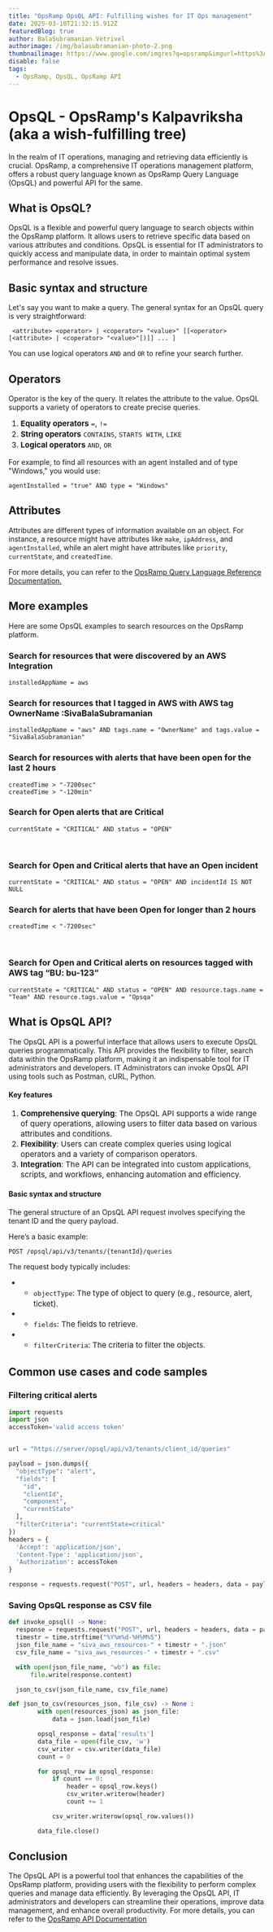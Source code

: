 ```yaml
---
title: "OpsRamp OpsQL API: Fulfilling wishes for IT Ops management"
date: 2025-03-10T21:32:15.912Z
featuredBlog: true
author: BalaSubramanian Vetrivel
authorimage: /img/balasubramanian-photo-2.png
thumbnailimage: https://www.google.com/imgres?q=opsramp&imgurl=https%3A%2F%2Fwww.opsramp.com%2Fwp-content%2Fthemes%2Ffas-base%2Ffreemium%2Fassets%2Fbrand%2FOpsRamp_Logo_Gray_Blue_RGB.svg&imgrefurl=https%3A%2F%2Fwww.opsramp.com%2F&docid=zXQkTLrgWW4LtM&tbnid=LjasiVSx9A0jAM&vet=12ahUKEwjVvYfK2ICMAxV89DgGHQ9-OQoQM3oECB0QAA..i&w=800&h=239&hcb=2&ved=2ahUKEwjVvYfK2ICMAxV89DgGHQ9-OQoQM3oECB0QAA
disable: false
tags:
  - OpsRamp, OpsQL, OpsRamp API
---
```

<style>
li {
  font-size: 15px;
  line-height: 20px;
  max-width: none;
}
</style>
 
# OpsQL - OpsRamp's Kalpavriksha (aka a wish-fulfilling tree)



  


In the realm of IT operations, managing and retrieving data efficiently is crucial. OpsRamp, a comprehensive IT operations management platform, offers a robust query language known as OpsRamp Query Language (OpsQL) and powerful API for the same.





## What is OpsQL?

OpsQL is a flexible and powerful query language to search objects within the OpsRamp platform. It allows users to retrieve specific data based on various attributes and conditions. OpsQL is essential for IT administrators to quickly access and manipulate data, in order to maintain optimal system performance and resolve issues.





## Basic syntax and structure

Let's say you want to make a query. The general syntax for an OpsQL query is very straightforward:

```PlainText
 <attribute> <operator> | <coperator> "<value>" [[<operator> [<attribute> | <coperator> "<value>"[)]] ... ]
```

You can use logical operators  `AND` and `OR` to refine your search further.

## Operators
Operator is the key of the query. It relates the attribute to the value. 
OpsQL supports a variety of operators to create precise queries.
 1.  **Equality operators**
 `=`, `!=` 
 2.  **String operators**
 `CONTAINS`, `STARTS WITH`, `LIKE`
 3.  **Logical operators**
`AND`, `OR`

For example, to find all resources with an agent installed and of type "Windows," you would use:

```PlainText
agentInstalled = "true" AND type = "Windows"
```

## Attributes
Attributes are different types of information available on an object. For instance, a resource might have attributes like `make`, `ipAddress`, and `agentInstalled`, while an alert might have attributes like `priority`, `currentState`, and `createdTime`.



For more details, you can refer to the [OpsRamp Query Language Reference Documentation.](https://docs.opsramp.com/platform-features/feature-guides/query-language-reference/query-language-ref/)



## More examples
Here are some OpsQL examples to search resources on the OpsRamp platform.

### Search for resources that were discovered by an AWS Integration​

```PlainText
installedAppName = aws
```

### Search for resources that I tagged in AWS with AWS tag OwnerName :SivaBalaSubramanian
```PlainText
installedAppName = "aws" AND tags.name = "OwnerName" and tags.value = "SivaBalaSubramanian"​
```
### Search for resources with alerts that have been open for the last 2 hours​

```PlainText
createdTime > "-7200sec" ​
createdTime > "-120min"​
```

### Search for Open alerts that are Critical​
```PlainText
currentState = "CRITICAL" AND status = "OPEN" ​
```
​
### Search for Open and Critical alerts that have an Open incident​
```PlainText
currentState = "CRITICAL" AND status = "OPEN" AND incidentId IS NOT NULL ​
```

### Search for alerts that have been Open for longer than 2 hours​
```PlainText
createdTime < "-7200sec" ​
``` 
​
### Search for Open and Critical alerts on resources tagged with AWS tag “BU: bu-123”​
```PlainText
currentState = "CRITICAL" AND status = "OPEN" AND resource.tags.name = "Team" AND resource.tags.value = "Opsqa"​
```

## What is OpsQL API?
The OpsQL API is a powerful interface that allows users to execute OpsQL queries programmatically. This API provides the flexibility to filter, search data within the OpsRamp platform, making it an indispensable tool for IT administrators and developers.
IT Administrators can invoke OpsQL API using tools such as Postman, cURL, Python.
 


#### Key features

 1.  **Comprehensive querying**: The OpsQL API supports a wide range of query operations, allowing users to filter data based on various attributes and conditions.
 2.  **Flexibility**: Users can create complex queries using logical operators and a variety of comparison operators.
3.  **Integration**: The API can be integrated into custom applications, scripts, and workflows, enhancing automation and efficiency.


#### Basic syntax and structure

The general structure of an OpsQL API request involves specifying the tenant ID and the query payload. 




Here’s a basic example:

```
POST /opsql/api/v3/tenants/{tenantId}/queries
```

The request body typically includes:

* *   `objectType`: The type of object to query (e.g., resource, alert, ticket).
* *   `fields`: The fields to retrieve.
* *   `filterCriteria`: The criteria to filter the objects.

## Common use cases and code samples

### Filtering critical alerts

```python
import requests
import json
accessToken='valid access token'


url = "https://server/opsql/api/v3/tenants/client_id/queries"

payload = json.dumps({
  "objectType": "alert",
  "fields": [
    "id",
    "clientId",
    "component",
    "currentState"
  ],
  "filterCriteria": "currentState=critical"
})
headers = {
  'Accept': 'application/json',
  'Content-Type': 'application/json',
  'Authorization': accessToken
}

response = requests.request("POST", url, headers = headers, data = payload)
```
### Saving OpsQL response as CSV file

```python
def invoke_opsql() -> None:
  response = requests.request("POST", url, headers = headers, data = payload)
  timestr = time.strftime("%Y%m%d-%H%M%S")
  json_file_name = "siva_aws_resources-" + timestr + ".json"
  csv_file_name = "siva_aws_resources-" + timestr + ".csv"

  with open(json_file_name, "wb") as file:
      file.write(response.content)

  json_to_csv(json_file_name, csv_file_name)

def json_to_csv(resources_json, file_csv) -> None :
        with open(resources_json) as json_file:
            data = json.load(json_file)

        opsql_response = data['results']
        data_file = open(file_csv, 'w')
        csv_writer = csv.writer(data_file)
        count = 0

        for opsql_row in opsql_response:
            if count == 0:
                header = opsql_row.keys()
                csv_writer.writerow(header)
                count += 1

            csv_writer.writerow(opsql_row.values())

        data_file.close()

```
## Conclusion
The OpsQL API is a powerful tool that enhances the capabilities of the OpsRamp platform, providing users with the flexibility to perform complex queries and manage data efficiently. By leveraging the OpsQL API, IT administrators and developers can streamline their operations, improve data management, and enhance overall productivity. For more details, you can refer to the [OpsRamp API Documentation](https://develop.opsramp.com/v3/api/opsql/tenantid-queries/)